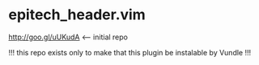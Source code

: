 epitech_header.vim
==================

http://goo.gl/uUKudA <-- initial repo

!!! this repo exists only to make that this plugin be instalable by Vundle !!!
